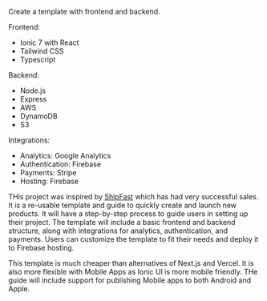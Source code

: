 Create a template with frontend and backend.

Frontend:
- Ionic 7 with React 
- Tailwind CSS
- Typescript

Backend:
- Node.js
- Express
- AWS
- DynamoDB
- S3

Integrations:
- Analytics: Google Analytics
- Authentication: Firebase
- Payments: Stripe
- Hosting: Firebase

THis project was inspired by [ShipFast](https://shipfa.st/) which has had very successful sales. It is a re-usable template and guide to quickly create and launch new products.  It will have a step-by-step process to guide users in setting up their project. The template will include a basic frontend and backend structure, along with integrations for analytics, authentication, and payments. Users can customize the template to fit their needs and deploy it to Firebase hosting. 

This template is much cheaper than alternatives of Next.js and Vercel. It is also more flexible with Mobile Apps as Ionic UI is more mobile friendly. THe guide will include support for publishing Mobile apps to both Android and Apple. 